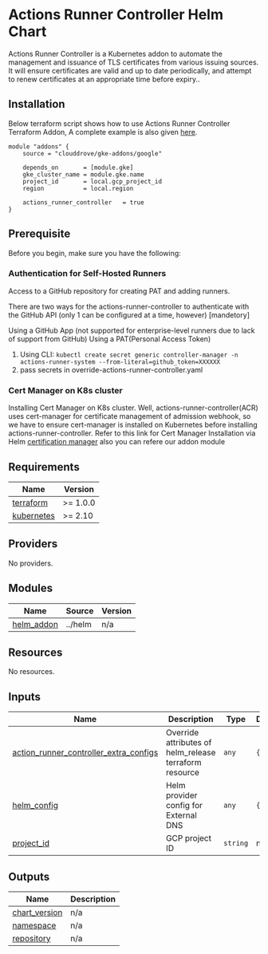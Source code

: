 # Actions Runner Controller Helm Chart

Actions Runner Controller is a Kubernetes addon to automate the management and issuance of TLS certificates from various issuing sources.
It will ensure certificates are valid and up to date periodically, and attempt to renew certificates at an appropriate time before expiry..

## Installation
Below terraform script shows how to use Actions Runner Controller Terraform Addon, A complete example is also given [here](https://github.com/clouddrove/terraform-google-gke-addons/blob/master/_examples/complete/main.tf).
```hcl
module "addons" {
    source = "clouddrove/gke-addons/google"

    depends_on       = [module.gke]
    gke_cluster_name = module.gke.name
    project_id       = local.gcp_project_id
    region           = local.region

    actions_runner_controller   = true
}
```
## Prerequisite

Before you begin, make sure you have the following:

### Authentication for Self-Hosted Runners
Access to a GitHub repository for creating PAT and adding runners.

There are two ways for the actions-runner-controller to authenticate with the GitHub API (only 1 can be configured at a time, however) [mandetory]

Using a GitHub App (not supported for enterprise-level runners due to lack of support from GitHub)
Using a PAT(Personal Access Token) 
1. Using CLI:
   `kubectl create secret generic controller-manager -n actions-runner-system --from-literal=github_token=XXXXXX` 
2. pass secrets in override-actions-runner-controller.yaml
### Cert Manager on K8s cluster
Installing Cert Manager on K8s cluster.
Well, actions-runner-controller(ACR) uses cert-manager for certificate management of admission webhook, so we have to ensure cert-manager is installed on Kubernetes before installing actions-runner-controller.
Refer to this link for Cert Manager Installation via Helm [certification manager](https://artifacthub.io/packages/helm/cert-manager/cert-manager) also you can refere our addon module

<!-- BEGINNING OF PRE-COMMIT-TERRAFORM DOCS HOOK -->
## Requirements

| Name | Version |
|------|---------|
| <a name="requirement_terraform"></a> [terraform](#requirement\_terraform) | >= 1.0.0 |
| <a name="requirement_kubernetes"></a> [kubernetes](#requirement\_kubernetes) | >= 2.10 |

## Providers

No providers.

## Modules

| Name | Source | Version |
|------|--------|---------|
| <a name="module_helm_addon"></a> [helm\_addon](#module\_helm\_addon) | ../helm | n/a |

## Resources

No resources.

## Inputs

| Name | Description | Type | Default | Required |
|------|-------------|------|---------|:--------:|
| <a name="input_action_runner_controller_extra_configs"></a> [action_runner\_controller\_extra\_configs](#input\_external\_dns\_extra\_configs) | Override attributes of helm\_release terraform resource | `any` | `{}` | no |
| <a name="input_helm_config"></a> [helm\_config](#input\_helm\_config) | Helm provider config for External DNS | `any` | `{}` | no |
| <a name="input_project_id"></a> [project\_id](#input\_project\_id) | GCP project ID | `string` | n/a | yes |

## Outputs

| Name | Description |
|------|-------------|
| <a name="output_chart_version"></a> [chart\_version](#output\_chart\_version) | n/a |
| <a name="output_namespace"></a> [namespace](#output\_namespace) | n/a |
| <a name="output_repository"></a> [repository](#output\_repository) | n/a |
<!-- END OF PRE-COMMIT-TERRAFORM DOCS HOOK -->
